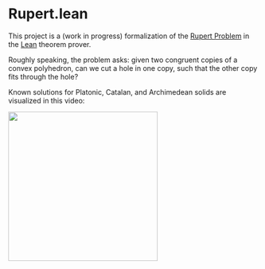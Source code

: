 # Rupert.lean

This project is a (work in progress) formalization of the
[Rupert Problem](https://en.wikipedia.org/wiki/Prince_Rupert%27s_cube) in
the [Lean](https://lean-lang.org/) theorem prover.

Roughly speaking, the problem asks:
given two congruent copies of a convex polyhedron,
can we cut a hole in one copy, such that the other copy fits through the hole?

Known solutions for Platonic, Catalan, and Archimedean solids are
visualized in this video:

[<img src="http://img.youtube.com/vi/evKFok65t_E/maxresdefault.jpg" height="300px">](https://youtu.be/evKFok65t_E)

